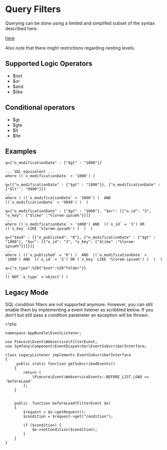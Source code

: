 # Query Filters

Querying can be done using a limited and simplifed subset of the syntax described 
here.

[here](https://restdb.io/docs/querying-with-the-api)

Also note that there might restrictions regarding nesting levels.

## Supported Logic Operators

* $not
* $or
* $and
* $like

## Conditional operators

* $gt
* $gte
* $lt
* $lte

## Examples

```
q={"o_modificationDate" : {"$gt" : "1000"}}

... SQL equivalent ...
where ((`o_modificationDate` > '1000') )
````


```
q=[{"o_modificationDate" : {"$gt" : "1000"}}, {"o_modificationDate" : {"$lt" : "9999"}}]
...
where ( ((`o_modificationDate` > '1000') )  AND  ((`o_modificationDate` < '9999') )  )
```

```
q={"o_modificationDate" : {"$gt" : "1000"}, "$or": [{"o_id": "3", "o_key": {"$like" :"%lorem-ipsum%"}}]}
...
where ((`o_modificationDate` > '1000') AND  ((`o_id` = '3') OR  ((`o_key` LIKE '%lorem-ipsum%') )  )  )
```

```
q={"$and" : [{"o_published": "0"}, {"o_modificationDate" : {"$gt" : "1000"}, "$or": [{"o_id": "3", "o_key": {"$like" :"%lorem-ipsum%"}}]}]}
...        
where ( ((`o_published` = '0') )  AND  ((`o_modificationDate` > '1000') AND  ((`o_id` = '3') OR (`o_key` LIKE '%lorem-ipsum%') )  )  )
```

```
q={"o_type":%20{"$not":%20"folder"}}
...
(( NOT `o_type` ='object') )
```

## Legacy Mode

SQL condition filters are not supported anymore. However, you can still enable them by implementing a event listener as scribbled below.
If you don't but still pass a condition parameter an exception will be thrown.

```
<?php

namespace AppBundle\EventListener;

use Pimcore\Event\Webservice\FilterEvent;
use Symfony\Component\EventDispatcher\EventSubscriberInterface;

class LegacyListener implements EventSubscriberInterface
{
     public static function getSubscribedEvents()
    {
        return [
            \Pimcore\Event\WebserviceEvents::BEFORE_LIST_LOAD => 'beforeLoad'
        ];
    }


    public  function beforeLoad(FilterEvent $e)
    {
        $request = $e->getRequest();
        $condition = $request->get("condition");

        if ($condition) {
            $e->setCondition($condition);
        }
    }
}
```
